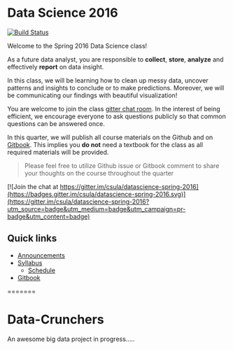 # Data Science 2016

[![Build Status](https://travis-ci.org/csula/datascience-spring-2016.svg?branch=master)](https://travis-ci.org/csula/datascience-spring-2016)

Welcome to the Spring 2016 Data Science class!

As a future data analyst, you are responsible to **collect**, **store**, **analyze** and effectively **report** on data insight.

In this class, we will be learning how to clean up messy data, uncover patterns and insights to conclude or to make predictions. Moreover, we will be communicating our findings with beautiful visualization!

You are welcome to join the class [gitter chat room](https://gitter.im/csula/datascience-spring-2016).  In the interest of being efficient, we encourage everyone to ask questions publicly so that common questions can be answered once.

In this quarter, we will publish all course materials on the Github and on [Gitbook][1].  This implies you **do not** need a textbook for the class as all required materials will be provided.

> Please feel free to utilize Github issue or Gitbook comment to share your thoughts on the course throughout the quarter

[![Join the chat at https://gitter.im/csula/datascience-spring-2016](https://badges.gitter.im/csula/datascience-spring-2016.svg)](https://gitter.im/csula/datascience-spring-2016?utm_source=badge&utm_medium=badge&utm_campaign=pr-badge&utm_content=badge)


## Quick links

* [Announcements](announcements.md)
* [Syllabus](syllabus.md)
  * [Schedule](syllabus.md#course-schedule)
* [Gitbook][1]

[1]: https://www.gitbook.com/book/rcliao/datascience-spring-2016/
=======
# Data-Crunchers

An awesome big data project in progress.....
